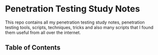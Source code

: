 # Penetration Testing Study Notes

This repo contains all my penetration testing study notes, penetration testing tools, scripts, techniques, tricks and also many scripts that I found them useful from all over the internet.

## Table of Contents

